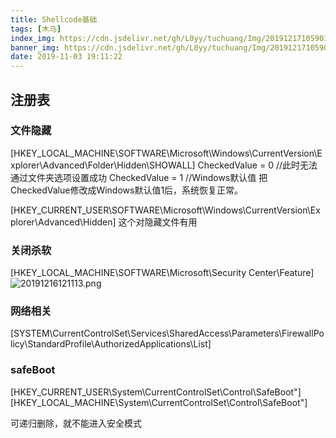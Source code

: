 ```yaml
---
title: Shellcode基础
tags: [木马]
index_img: https://cdn.jsdelivr.net/gh/L0yy/tuchuang/Img/20191217105901.png
banner_img: https://cdn.jsdelivr.net/gh/L0yy/tuchuang/Img/20191217105901.png
date: 2019-11-03 19:11:22
---
```




## 注册表
### 文件隐藏
[HKEY_LOCAL_MACHINE\SOFTWARE\Microsoft\Windows\CurrentVersion\Explorer\Advanced\Folder\Hidden\SHOWALL]
CheckedValue = 0 //此时无法通过文件夹选项设置成功
CheckedValue = 1 //Windows默认值
把CheckedValue修改成Windows默认值1后，系统恢复正常。

[HKEY_CURRENT_USER\SOFTWARE\Microsoft\Windows\CurrentVersion\Explorer\Advanced\Hidden]
这个对隐藏文件有用


### 关闭杀软
[HKEY_LOCAL_MACHINE\SOFTWARE\Microsoft\Security Center\Feature]
![20191216121113.png](https://cdn.jsdelivr.net/gh/L0yy/tuchuang/lmg/20191216121113.png)




### 网络相关
[SYSTEM\CurrentControlSet\Services\SharedAccess\Parameters\FirewallPolicy\StandardProfile\AuthorizedApplications\List]


### safeBoot
[HKEY_CURRENT_USER\System\CurrentControlSet\Control\SafeBoot"]
[HKEY_LOCAL_MACHINE\System\CurrentControlSet\Control\SafeBoot"]

可递归删除，就不能进入安全模式

